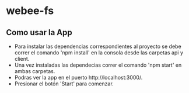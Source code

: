 # webee-fs

## Como usar la App

- Para instalar las dependencias correspondientes al proyecto se debe correr el comando 'npm install' en la consola desde las carpetas api y client.
- Una vez instaladas las dependecias correr el comando 'npm start' en ambas carpetas.
- Podras ver la app en el puerto http://localhost:3000/. 
- Presionar el botón 'Start' para comenzar.